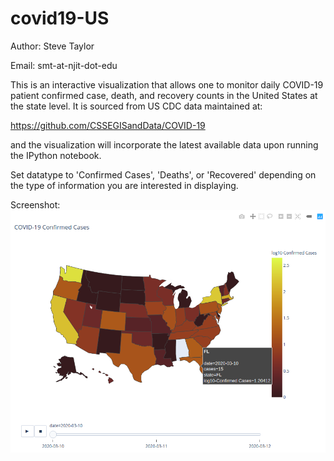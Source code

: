 # covid19-US

Author: Steve Taylor

Email: smt-at-njit-dot-edu

This is an interactive visualization that allows one to monitor daily COVID-19 patient 
confirmed case, death, and recovery counts in the United States at the state level. It is sourced from US 
CDC data maintained at: 

https://github.com/CSSEGISandData/COVID-19

and the visualization will incorporate the latest available data upon running the IPython notebook.

Set datatype to 'Confirmed Cases', 'Deaths', or 'Recovered' depending on the type of 
information you are interested in displaying.

Screenshot: 
![alt text](https://github.com/steve98654/covid19-US/blob/master/map.png)
